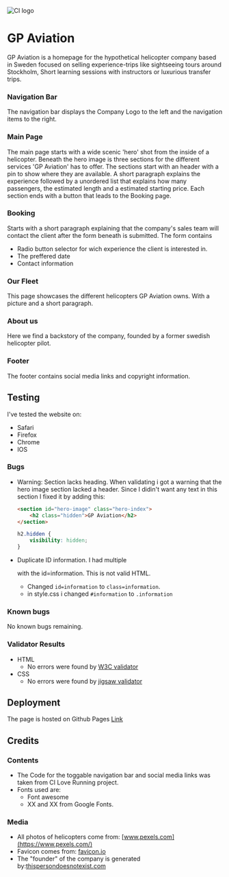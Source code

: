 ![CI logo](https://codeinstitute.s3.amazonaws.com/fullstack/ci_logo_small.png)

# GP Aviation
GP Aviation is a homepage for the hypothetical helicopter company based in Sweden focused on selling experience-trips like
sightseeing tours around Stockholm, Short learning sessions with instructors or luxurious transfer trips.

### Navigation Bar
The navigation bar displays the Company Logo to the left and the navigation items to the right.


### Main Page
The main page starts with a wide scenic 'hero' shot from the inside of a helicopter.
Beneath the hero image is three sections for the different services 'GP Aviation' has to offer.
The sections start with an header with a pin to show where they are available. A short paragraph explains the experience followed by a unordered list that
explains how many passengers, the estimated length and a estimated starting price. Each section ends with a button that leads to the Booking page.

### Booking
Starts with a short paragraph explaining that the company's sales team will contact the client after the form beneath is submitted.
The form contains
* Radio button selector for wich experience the client is interested in.
* The preffered date
* Contact information

### Our Fleet
This page showcases the different helicopters GP Aviation owns. With a picture and a short paragraph.

### About us
Here we find a backstory of the company, founded by a former swedish helicopter pilot.

### Footer
The footer contains social media links and copyright information.

## Testing
I've tested the website on:
* Safari
* Firefox
* Chrome
* IOS

### Bugs
* Warning: Section lacks heading.
    When validating i got a warning that the hero image section lacked a header.
    Since I didin't want any text in this section I fixed it by adding this:
    ```html
    <section id="hero-image" class="hero-index">
        <h2 class="hidden">GP Aviation</h2>
    </section>
    ```

    ```css
    h2.hidden {
        visibility: hidden;
    }
    ```
* Duplicate ID information.
    I had multiple <div> with the id=information. This is not valid HTML.
    * Changed `id=information` to `class=information`.
    * in style.css i changed `#information` to `.information`

### Known bugs
No known bugs remaining.

### Validator Results
* HTML
    * No errors were found by [W3C validator](https://validator.w3.org) 
* CSS
    * No errors were found by [jigsaw validator](https://jigsaw.w3.org/css-validator/)

## Deployment
The page is hosted on Github Pages
[Link](https://dvudd.github.io/CI_PP1/)

## Credits
### Contents
* The Code for the toggable navigation bar and social media links was taken from CI Love Running project.
* Fonts used are:
    * Font awesome
    * XX and XX from Google Fonts.

### Media
* All photos of helicopters come from: [www.pexels.com](https://www.pexels.com/)
* Favicon comes from: [favicon.io](https://favicon.io)
* The "founder" of the company is generated by:[thispersondoesnotexist.com](https://thispersondoesnotexist.com)
